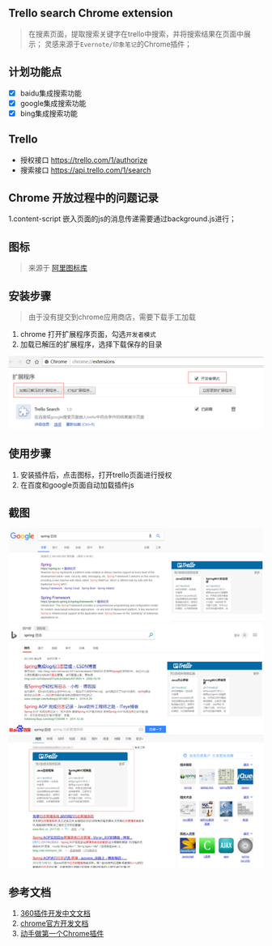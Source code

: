 ## Trello search Chrome extension
> 在搜素页面，提取搜索关键字在trello中搜索，并将搜索结果在页面中展示；
> 灵感来源于`Evernote/印象笔记`的Chrome插件；

## 计划功能点

- [x] baidu集成搜索功能
- [x] google集成搜索功能
- [x] bing集成搜索功能

## Trello

- 授权接口 https://trello.com/1/authorize
- 搜索接口 https://api.trello.com/1/search

## Chrome 开放过程中的问题记录

1.content-script 嵌入页面的js的消息传递需要通过background.js进行；

## 图标

> 来源于 [阿里图标库](http://www.iconfont.cn/)

## 安装步骤

> 由于没有提交到chrome应用商店，需要下载手工加载

1. chrome 打开扩展程序页面，勾选`开发者模式`
2. 加载已解压的扩展程序，选择下载保存的目录

![chrome](trello_search_install_1.png)

## 使用步骤

1. 安装插件后，点击图标，打开trello页面进行授权
2. 在百度和google页面自动加载插件js

## 截图

![Google搜索](trello_search_google.png)
![bing搜索](trello_search_bing.png)
![百度搜索](trello_search_baidu.png)

## 参考文档

1. [360插件开发中文文档](http://open.chrome.360.cn/extension_dev/overview.html)
2. [chrome官方开发文档](https://developer.chrome.com/apps/about_apps)
3. [动手做第一个Chrome插件](http://www.cnblogs.com/kmsfan/p/5300308.html)